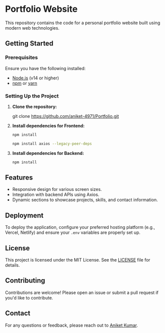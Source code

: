 # Portfolio Website

This repository contains the code for a personal portfolio website built using modern web technologies.


## Getting Started

### Prerequisites
Ensure you have the following installed:
- [Node.js](https://nodejs.org/) (v14 or higher)
- [npm](https://www.npmjs.com/) or [yarn](https://yarnpkg.com/)

### Setting Up the Project

1. **Clone the repository:**

   git clone https://github.com/aniket-4971/Portfolio.git


2. **Install dependencies for Frontend:**
   ```bash
   npm install
   ```
    ```bash
   npm install axios --legacy-peer-deps
   ```
3. **Install dependencies for Backend:**
   ```bash
   npm install
   ```


## Features
- Responsive design for various screen sizes.
- Integration with backend APIs using Axios.
- Dynamic sections to showcase projects, skills, and contact information.

## Deployment
To deploy the application, configure your preferred hosting platform (e.g., Vercel, Netlify) and ensure your `.env` variables are properly set up.

## License
This project is licensed under the MIT License. See the [LICENSE](LICENSE) file for details.

## Contributing
Contributions are welcome! Please open an issue or submit a pull request if you'd like to contribute.

## Contact
For any questions or feedback, please reach out to [Aniket Kumar](kumaraniket.3658@gmail.com).

